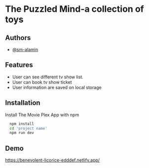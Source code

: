 
# The Puzzled Mind-a collection of toys






## Authors

- [@sm-alamin](https://www.github.com/sm-alamin)


## Features

- User can see different tv show list.
- User can book tv show ticket
- User information are saved on local storage


## Installation

Install The Movie Plex App with npm

```bash
  npm install
  cd 'project name'
  npm run dev
```
    
## Demo

https://benevolent-licorice-edddef.netlify.app/


